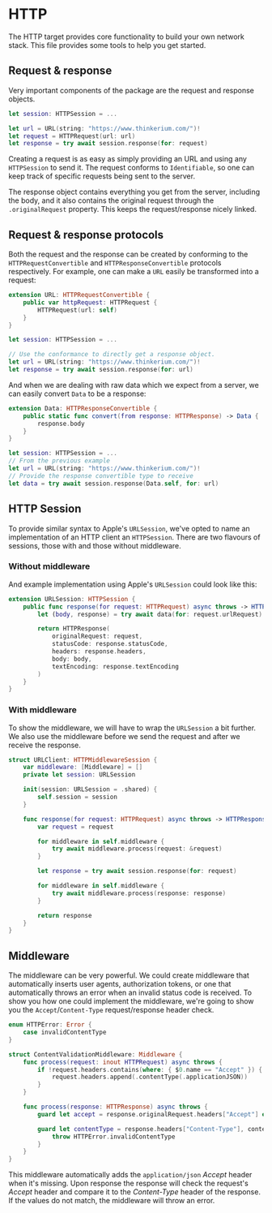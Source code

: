 # HTTP

The HTTP target provides core functionality to build your own network stack.
This file provides some tools to help you get started.

## Request & response

Very important components of the package are the request and response objects.

```swift
let session: HTTPSession = ...

let url = URL(string: "https://www.thinkerium.com/")!
let request = HTTPRequest(url: url)
let response = try await session.response(for: request)
```

Creating a request is as easy as simply providing an URL and using any `HTTPSession` to send it.
The request conforms to `Identifiable`, so one can keep track of specific requests 
being sent to the server.

The response object contains everything you get from the server, including the body,
and it also contains the original request through the `.originalRequest` property.
This keeps the request/response nicely linked.

## Request & response protocols

Both the request and the response can be created by conforming to the
`HTTPRequestConvertible` and `HTTPResponseConvertible` protocols respectively.
For example, one can make a `URL` easily be transformed into a request:

```swift
extension URL: HTTPRequestConvertible {
    public var httpRequest: HTTPRequest {
        HTTPRequest(url: self)
    }
}

let session: HTTPSession = ...

// Use the conformance to directly get a response object.
let url = URL(string: "https://www.thinkerium.com/")!
let response = try await session.response(for: url)
```

And when we are dealing with raw data which we expect from a server, we can easily
convert `Data` to be a response:

```swift
extension Data: HTTPResponseConvertible {
    public static func convert(from response: HTTPResponse) -> Data {
        response.body
    }
}

let session: HTTPSession = ...
// From the previous example
let url = URL(string: "https://www.thinkerium.com/")!
// Provide the response convertible type to receive
let data = try await session.response(Data.self, for: url)
```

## HTTP Session

To provide similar syntax to Apple's `URLSession`, we've opted to name an implementation
of an HTTP client an `HTTPSession`. There are two flavours of sessions, those with and
those without middleware.

### Without middleware

And example implementation using Apple's `URLSession` could look like this:

```swift
extension URLSession: HTTPSession {
    public func response(for request: HTTPRequest) async throws -> HTTPResponse {
        let (body, response) = try await data(for: request.urlRequest)

        return HTTPResponse(
            originalRequest: request,
            statusCode: response.statusCode,
            headers: response.headers,
            body: body,
            textEncoding: response.textEncoding
        )
    }
}
```

### With middleware

To show the middleware, we will have to wrap the `URLSession` a bit further.
We also use the middleware before we send the request and after we receive
the response.

```swift
struct URLClient: HTTPMiddlewareSession {
    var middleware: [Middleware] = []
    private let session: URLSession

    init(session: URLSession = .shared) {
        self.session = session
    }

    func response(for request: HTTPRequest) async throws -> HTTPResponse {
        var request = request

        for middleware in self.middleware {
            try await middleware.process(request: &request)
        }

        let response = try await session.response(for: request)

        for middleware in self.middleware {
            try await middleware.process(response: response)
        }

        return response
    }
}
```

## Middleware

The middleware can be very powerful. We could create middleware that automatically
inserts user agents, authorization tokens, or one that automatically throws an
error when an invalid status code is received. To show you how one could implement
the middleware, we're going to show you the `Accept`/`Content-Type` request/response
header check.

```swift
enum HTTPError: Error {
    case invalidContentType
}

struct ContentValidationMiddleware: Middleware {
    func process(request: inout HTTPRequest) async throws {
        if !request.headers.contains(where: { $0.name == "Accept" }) {
            request.headers.append(.contentType(.applicationJSON))
        }
    }

    func process(response: HTTPResponse) async throws {
        guard let accept = response.originalRequest.headers["Accept"] else { return }

        guard let contentType = response.headers["Content-Type"], contentType.value == accept.value else {
            throw HTTPError.invalidContentType
        }
    }
}
```

This middleware automatically adds the `application/json` _Accept_ header when it's missing.
Upon response the response will check the request's _Accept_ header and compare it to the 
_Content-Type_ header of the response. If the values do not match, the middleware will
throw an error.

